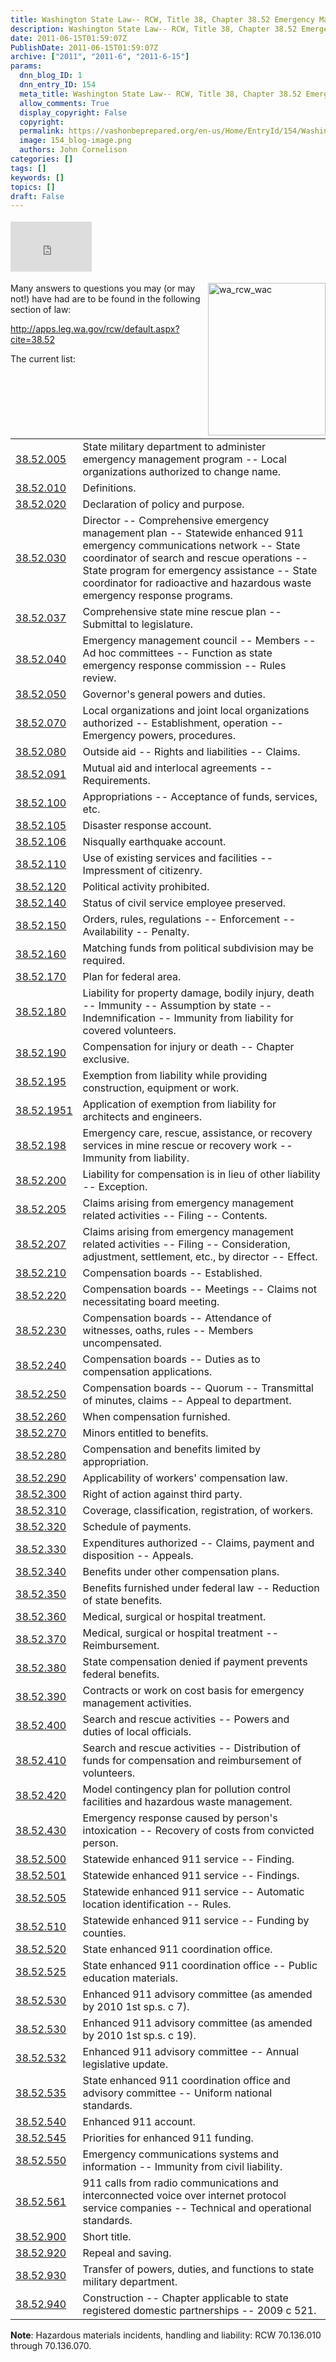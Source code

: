 ```yaml
---
title: Washington State Law-- RCW, Title 38, Chapter 38.52 Emergency Management
description: Washington State Law-- RCW, Title 38, Chapter 38.52 Emergency Management
date: 2011-06-15T01:59:07Z
PublishDate: 2011-06-15T01:59:07Z
archive: ["2011", "2011-6", "2011-6-15"]
params:
  dnn_blog_ID: 1
  dnn_entry_ID: 154
  meta_title: Washington State Law-- RCW, Title 38, Chapter 38.52 Emergency Management
  allow_comments: True
  display_copyright: False
  copyright:
  permalink: https://vashonbeprepared.org/en-us/Home/EntryId/154/Washington-State-Law-RCW-Title-38-Chapter-38-52-Emergency-Management
  image: 154_blog-image.png
  authors: John Cornelison
categories: []
tags: []
keywords: []
topics: []
draft: False
---
```


<div class="wlWriterHeaderFooter" style="float:none; margin:0px; padding:4px 0px 4px 0px;"><iframe src="http://www.facebook.com/widgets/like.php?href=http://vashoneoc.org/Blogs/VashonPreparedness/tabid/164/EntryId/154/Washington-State-Law-RCW-Title-38-Chapter-38-52-Emergency-Management.aspx" scrolling="no" frameborder="0" style="border:none; width:130px; height:80px"></iframe></div><p><a href="./images/154/Washington-State.52-Emergency-Management_FD19-wa_rcw_wac_2.gif"><img style="background-image: none; border-bottom: 0px; border-left: 0px; margin: 0px 0px 5px 5px; padding-left: 0px; padding-right: 0px; display: inline; float: right; border-top: 0px; border-right: 0px; padding-top: 0px" title="wa_rcw_wac" border="0" alt="wa_rcw_wac" align="right" src="./images/154/Washington-State.52-Emergency-Management_FD19-wa_rcw_wac_thumb.gif" width="188" height="244" /></a>Many answers to questions you may (or may not!) have had are to be found in the following section of law:</p>  <p><a title="http://apps.leg.wa.gov/rcw/default.aspx?cite=38.52" href="http://apps.leg.wa.gov/rcw/default.aspx?cite=38.52">http://apps.leg.wa.gov/rcw/default.aspx?cite=38.52</a></p>  <p>The current list:</p>  <table cellspacing="0" cellpadding="0"><tbody>     <tr>       <td width="77"><a href="http://apps.leg.wa.gov/rcw/default.aspx?cite=38.52.005" target="_parent">38.52.005</a></td>        <td width="867">State military department to administer emergency management program -- Local organizations authorized to change name.</td>     </tr>      <tr>       <td width="77"><a href="http://apps.leg.wa.gov/rcw/default.aspx?cite=38.52.010" target="_parent">38.52.010</a></td>        <td width="867">Definitions.</td>     </tr>      <tr>       <td width="77"><a href="http://apps.leg.wa.gov/rcw/default.aspx?cite=38.52.020" target="_parent">38.52.020</a></td>        <td width="867">Declaration of policy and purpose.</td>     </tr>      <tr>       <td width="77"><a href="http://apps.leg.wa.gov/rcw/default.aspx?cite=38.52.030" target="_parent">38.52.030</a></td>        <td width="867">Director -- Comprehensive emergency management plan -- Statewide enhanced 911 emergency communications network -- State coordinator of search and rescue operations -- State program for emergency assistance -- State coordinator for radioactive and hazardous waste emergency response programs.</td>     </tr>      <tr>       <td width="77"><a href="http://apps.leg.wa.gov/rcw/default.aspx?cite=38.52.037" target="_parent">38.52.037</a></td>        <td width="867">Comprehensive state mine rescue plan -- Submittal to legislature.</td>     </tr>      <tr>       <td width="77"><a href="http://apps.leg.wa.gov/rcw/default.aspx?cite=38.52.040" target="_parent">38.52.040</a></td>        <td width="867">Emergency management council -- Members -- Ad hoc committees -- Function as state emergency response commission -- Rules review.</td>     </tr>      <tr>       <td width="77"><a href="http://apps.leg.wa.gov/rcw/default.aspx?cite=38.52.050" target="_parent">38.52.050</a></td>        <td width="867">Governor's general powers and duties.</td>     </tr>      <tr>       <td width="77"><a href="http://apps.leg.wa.gov/rcw/default.aspx?cite=38.52.070" target="_parent">38.52.070</a></td>        <td width="867">Local organizations and joint local organizations authorized -- Establishment, operation -- Emergency powers, procedures.</td>     </tr>      <tr>       <td width="77"><a href="http://apps.leg.wa.gov/rcw/default.aspx?cite=38.52.080" target="_parent">38.52.080</a></td>        <td width="867">Outside aid -- Rights and liabilities -- Claims.</td>     </tr>      <tr>       <td width="77"><a href="http://apps.leg.wa.gov/rcw/default.aspx?cite=38.52.091" target="_parent">38.52.091</a></td>        <td width="867">Mutual aid and interlocal agreements -- Requirements.</td>     </tr>      <tr>       <td width="77"><a href="http://apps.leg.wa.gov/rcw/default.aspx?cite=38.52.100" target="_parent">38.52.100</a></td>        <td width="867">Appropriations -- Acceptance of funds, services, etc.</td>     </tr>      <tr>       <td width="77"><a href="http://apps.leg.wa.gov/rcw/default.aspx?cite=38.52.105" target="_parent">38.52.105</a></td>        <td width="867">Disaster response account.</td>     </tr>      <tr>       <td width="77"><a href="http://apps.leg.wa.gov/rcw/default.aspx?cite=38.52.106" target="_parent">38.52.106</a></td>        <td width="867">Nisqually earthquake account.</td>     </tr>      <tr>       <td width="77"><a href="http://apps.leg.wa.gov/rcw/default.aspx?cite=38.52.110" target="_parent">38.52.110</a></td>        <td width="867">Use of existing services and facilities -- Impressment of citizenry.</td>     </tr>      <tr>       <td width="77"><a href="http://apps.leg.wa.gov/rcw/default.aspx?cite=38.52.120" target="_parent">38.52.120</a></td>        <td width="867">Political activity prohibited.</td>     </tr>      <tr>       <td width="77"><a href="http://apps.leg.wa.gov/rcw/default.aspx?cite=38.52.140" target="_parent">38.52.140</a></td>        <td width="867">Status of civil service employee preserved.</td>     </tr>      <tr>       <td width="77"><a href="http://apps.leg.wa.gov/rcw/default.aspx?cite=38.52.150" target="_parent">38.52.150</a></td>        <td width="867">Orders, rules, regulations -- Enforcement -- Availability -- Penalty.</td>     </tr>      <tr>       <td width="77"><a href="http://apps.leg.wa.gov/rcw/default.aspx?cite=38.52.160" target="_parent">38.52.160</a></td>        <td width="867">Matching funds from political subdivision may be required.</td>     </tr>      <tr>       <td width="77"><a href="http://apps.leg.wa.gov/rcw/default.aspx?cite=38.52.170" target="_parent">38.52.170</a></td>        <td width="867">Plan for federal area.</td>     </tr>      <tr>       <td width="77"><a href="http://apps.leg.wa.gov/rcw/default.aspx?cite=38.52.180" target="_parent">38.52.180</a></td>        <td width="867">Liability for property damage, bodily injury, death -- Immunity -- Assumption by state -- Indemnification -- Immunity from liability for covered volunteers.</td>     </tr>      <tr>       <td width="77"><a href="http://apps.leg.wa.gov/rcw/default.aspx?cite=38.52.190" target="_parent">38.52.190</a></td>        <td width="867">Compensation for injury or death -- Chapter exclusive.</td>     </tr>      <tr>       <td width="77"><a href="http://apps.leg.wa.gov/rcw/default.aspx?cite=38.52.195" target="_parent">38.52.195</a></td>        <td width="867">Exemption from liability while providing construction, equipment or work.</td>     </tr>      <tr>       <td width="77"><a href="http://apps.leg.wa.gov/rcw/default.aspx?cite=38.52.1951" target="_parent">38.52.1951</a></td>        <td width="867">Application of exemption from liability for architects and engineers.</td>     </tr>      <tr>       <td width="77"><a href="http://apps.leg.wa.gov/rcw/default.aspx?cite=38.52.198" target="_parent">38.52.198</a></td>        <td width="867">Emergency care, rescue, assistance, or recovery services in mine rescue or recovery work -- Immunity from liability.</td>     </tr>      <tr>       <td width="77"><a href="http://apps.leg.wa.gov/rcw/default.aspx?cite=38.52.200" target="_parent">38.52.200</a></td>        <td width="867">Liability for compensation is in lieu of other liability -- Exception.</td>     </tr>      <tr>       <td width="77"><a href="http://apps.leg.wa.gov/rcw/default.aspx?cite=38.52.205" target="_parent">38.52.205</a></td>        <td width="867">Claims arising from emergency management related activities -- Filing -- Contents.</td>     </tr>      <tr>       <td width="77"><a href="http://apps.leg.wa.gov/rcw/default.aspx?cite=38.52.207" target="_parent">38.52.207</a></td>        <td width="867">Claims arising from emergency management related activities -- Filing -- Consideration, adjustment, settlement, etc., by director -- Effect.</td>     </tr>      <tr>       <td width="77"><a href="http://apps.leg.wa.gov/rcw/default.aspx?cite=38.52.210" target="_parent">38.52.210</a></td>        <td width="867">Compensation boards -- Established.</td>     </tr>      <tr>       <td width="77"><a href="http://apps.leg.wa.gov/rcw/default.aspx?cite=38.52.220" target="_parent">38.52.220</a></td>        <td width="867">Compensation boards -- Meetings -- Claims not necessitating board meeting.</td>     </tr>      <tr>       <td width="77"><a href="http://apps.leg.wa.gov/rcw/default.aspx?cite=38.52.230" target="_parent">38.52.230</a></td>        <td width="867">Compensation boards -- Attendance of witnesses, oaths, rules -- Members uncompensated.</td>     </tr>      <tr>       <td width="77"><a href="http://apps.leg.wa.gov/rcw/default.aspx?cite=38.52.240" target="_parent">38.52.240</a></td>        <td width="867">Compensation boards -- Duties as to compensation applications.</td>     </tr>      <tr>       <td width="77"><a href="http://apps.leg.wa.gov/rcw/default.aspx?cite=38.52.250" target="_parent">38.52.250</a></td>        <td width="867">Compensation boards -- Quorum -- Transmittal of minutes, claims -- Appeal to department.</td>     </tr>      <tr>       <td width="77"><a href="http://apps.leg.wa.gov/rcw/default.aspx?cite=38.52.260" target="_parent">38.52.260</a></td>        <td width="867">When compensation furnished.</td>     </tr>      <tr>       <td width="77"><a href="http://apps.leg.wa.gov/rcw/default.aspx?cite=38.52.270" target="_parent">38.52.270</a></td>        <td width="867">Minors entitled to benefits.</td>     </tr>      <tr>       <td width="77"><a href="http://apps.leg.wa.gov/rcw/default.aspx?cite=38.52.280" target="_parent">38.52.280</a></td>        <td width="867">Compensation and benefits limited by appropriation.</td>     </tr>      <tr>       <td width="77"><a href="http://apps.leg.wa.gov/rcw/default.aspx?cite=38.52.290" target="_parent">38.52.290</a></td>        <td width="867">Applicability of workers' compensation law.</td>     </tr>      <tr>       <td width="77"><a href="http://apps.leg.wa.gov/rcw/default.aspx?cite=38.52.300" target="_parent">38.52.300</a></td>        <td width="867">Right of action against third party.</td>     </tr>      <tr>       <td width="77"><a href="http://apps.leg.wa.gov/rcw/default.aspx?cite=38.52.310" target="_parent">38.52.310</a></td>        <td width="867">Coverage, classification, registration, of workers.</td>     </tr>      <tr>       <td width="77"><a href="http://apps.leg.wa.gov/rcw/default.aspx?cite=38.52.320" target="_parent">38.52.320</a></td>        <td width="867">Schedule of payments.</td>     </tr>      <tr>       <td width="77"><a href="http://apps.leg.wa.gov/rcw/default.aspx?cite=38.52.330" target="_parent">38.52.330</a></td>        <td width="867">Expenditures authorized -- Claims, payment and disposition -- Appeals.</td>     </tr>      <tr>       <td width="77"><a href="http://apps.leg.wa.gov/rcw/default.aspx?cite=38.52.340" target="_parent">38.52.340</a></td>        <td width="867">Benefits under other compensation plans.</td>     </tr>      <tr>       <td width="77"><a href="http://apps.leg.wa.gov/rcw/default.aspx?cite=38.52.350" target="_parent">38.52.350</a></td>        <td width="867">Benefits furnished under federal law -- Reduction of state benefits.</td>     </tr>      <tr>       <td width="77"><a href="http://apps.leg.wa.gov/rcw/default.aspx?cite=38.52.360" target="_parent">38.52.360</a></td>        <td width="867">Medical, surgical or hospital treatment.</td>     </tr>      <tr>       <td width="77"><a href="http://apps.leg.wa.gov/rcw/default.aspx?cite=38.52.370" target="_parent">38.52.370</a></td>        <td width="867">Medical, surgical or hospital treatment -- Reimbursement.</td>     </tr>      <tr>       <td width="77"><a href="http://apps.leg.wa.gov/rcw/default.aspx?cite=38.52.380" target="_parent">38.52.380</a></td>        <td width="867">State compensation denied if payment prevents federal benefits.</td>     </tr>      <tr>       <td width="77"><a href="http://apps.leg.wa.gov/rcw/default.aspx?cite=38.52.390" target="_parent">38.52.390</a></td>        <td width="867">Contracts or work on cost basis for emergency management activities.</td>     </tr>      <tr>       <td width="77"><a href="http://apps.leg.wa.gov/rcw/default.aspx?cite=38.52.400" target="_parent">38.52.400</a></td>        <td width="867">Search and rescue activities -- Powers and duties of local officials.</td>     </tr>      <tr>       <td width="77"><a href="http://apps.leg.wa.gov/rcw/default.aspx?cite=38.52.410" target="_parent">38.52.410</a></td>        <td width="867">Search and rescue activities -- Distribution of funds for compensation and reimbursement of volunteers.</td>     </tr>      <tr>       <td width="77"><a href="http://apps.leg.wa.gov/rcw/default.aspx?cite=38.52.420" target="_parent">38.52.420</a></td>        <td width="867">Model contingency plan for pollution control facilities and hazardous waste management.</td>     </tr>      <tr>       <td width="77"><a href="http://apps.leg.wa.gov/rcw/default.aspx?cite=38.52.430" target="_parent">38.52.430</a></td>        <td width="867">Emergency response caused by person's intoxication -- Recovery of costs from convicted person.</td>     </tr>      <tr>       <td width="77"><a href="http://apps.leg.wa.gov/rcw/default.aspx?cite=38.52.500" target="_parent">38.52.500</a></td>        <td width="867">Statewide enhanced 911 service -- Finding.</td>     </tr>      <tr>       <td width="77"><a href="http://apps.leg.wa.gov/rcw/default.aspx?cite=38.52.501" target="_parent">38.52.501</a></td>        <td width="867">Statewide enhanced 911 service -- Findings.</td>     </tr>      <tr>       <td width="77"><a href="http://apps.leg.wa.gov/rcw/default.aspx?cite=38.52.505" target="_parent">38.52.505</a></td>        <td width="867">Statewide enhanced 911 service -- Automatic location identification -- Rules.</td>     </tr>      <tr>       <td width="77"><a href="http://apps.leg.wa.gov/rcw/default.aspx?cite=38.52.510" target="_parent">38.52.510</a></td>        <td width="867">Statewide enhanced 911 service -- Funding by counties.</td>     </tr>      <tr>       <td width="77"><a href="http://apps.leg.wa.gov/rcw/default.aspx?cite=38.52.520" target="_parent">38.52.520</a></td>        <td width="867">State enhanced 911 coordination office.</td>     </tr>      <tr>       <td width="77"><a href="http://apps.leg.wa.gov/rcw/default.aspx?cite=38.52.525" target="_parent">38.52.525</a></td>        <td width="867">State enhanced 911 coordination office -- Public education materials.</td>     </tr>      <tr>       <td width="77"><a href="http://apps.leg.wa.gov/rcw/default.aspx?cite=38.52.530" target="_parent">38.52.530</a></td>        <td width="867">Enhanced 911 advisory committee (as amended by 2010 1st sp.s. c 7).</td>     </tr>      <tr>       <td width="77"><a href="http://apps.leg.wa.gov/rcw/default.aspx?cite=38.52.530" target="_parent">38.52.530</a></td>        <td width="867">Enhanced 911 advisory committee (as amended by 2010 1st sp.s. c 19).</td>     </tr>      <tr>       <td width="77"><a href="http://apps.leg.wa.gov/rcw/default.aspx?cite=38.52.532" target="_parent">38.52.532</a></td>        <td width="867">Enhanced 911 advisory committee -- Annual legislative update.</td>     </tr>      <tr>       <td width="77"><a href="http://apps.leg.wa.gov/rcw/default.aspx?cite=38.52.535" target="_parent">38.52.535</a></td>        <td width="867">State enhanced 911 coordination office and advisory committee -- Uniform national standards.</td>     </tr>      <tr>       <td width="77"><a href="http://apps.leg.wa.gov/rcw/default.aspx?cite=38.52.540" target="_parent">38.52.540</a></td>        <td width="867">Enhanced 911 account.</td>     </tr>      <tr>       <td width="77"><a href="http://apps.leg.wa.gov/rcw/default.aspx?cite=38.52.545" target="_parent">38.52.545</a></td>        <td width="867">Priorities for enhanced 911 funding.</td>     </tr>      <tr>       <td width="77"><a href="http://apps.leg.wa.gov/rcw/default.aspx?cite=38.52.550" target="_parent">38.52.550</a></td>        <td width="867">Emergency communications systems and information -- Immunity from civil liability.</td>     </tr>      <tr>       <td width="77"><a href="http://apps.leg.wa.gov/rcw/default.aspx?cite=38.52.561" target="_parent">38.52.561</a></td>        <td width="867">911 calls from radio communications and interconnected voice over internet protocol service companies -- Technical and operational standards.</td>     </tr>      <tr>       <td width="77"><a href="http://apps.leg.wa.gov/rcw/default.aspx?cite=38.52.900" target="_parent">38.52.900</a></td>        <td width="867">Short title.</td>     </tr>      <tr>       <td width="77"><a href="http://apps.leg.wa.gov/rcw/default.aspx?cite=38.52.920" target="_parent">38.52.920</a></td>        <td width="867">Repeal and saving.</td>     </tr>      <tr>       <td width="77"><a href="http://apps.leg.wa.gov/rcw/default.aspx?cite=38.52.930" target="_parent">38.52.930</a></td>        <td width="867">Transfer of powers, duties, and functions to state military department.</td>     </tr>      <tr>       <td width="77"><a href="http://apps.leg.wa.gov/rcw/default.aspx?cite=38.52.940" target="_parent">38.52.940</a></td>        <td width="867">Construction -- Chapter applicable to state registered domestic partnerships -- 2009 c 521.</td>     </tr>   </tbody></table> <strong>Note</strong>: Hazardous materials incidents, handling and liability: RCW 70.136.010 through 70.136.070.
